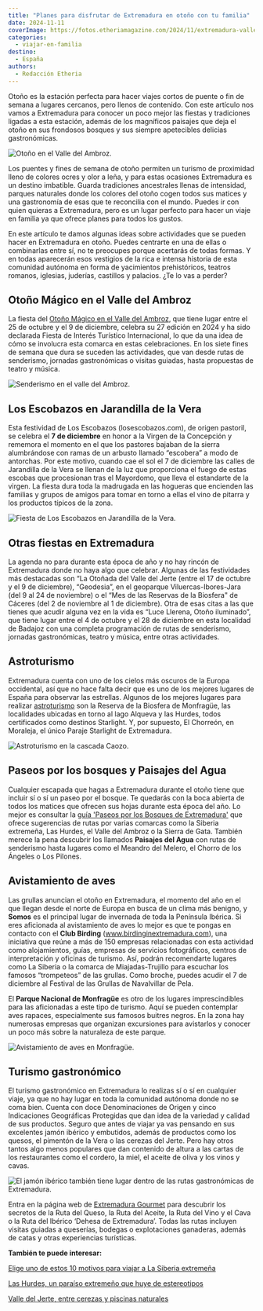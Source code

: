 ```yaml
---
title: "Planes para disfrutar de Extremadura en otoño con tu familia"
date: 2024-11-11
coverImage: https://fotos.etheriamagazine.com/2024/11/extremadura-valle-ambroz-paraguas.jpg
categories: 
  - viajar-en-familia
destino: 
  - España
authors: 
  - Redacción Etheria
---
```


Otoño es la estación perfecta para hacer viajes cortos de puente o fin de semana a 
lugares cercanos, pero llenos de contenido. Con este artículo nos vamos a Extremadura 
para conocer un poco mejor las fiestas y tradiciones ligadas a esta estación, además de 
los magníficos paisajes que deja el otoño en sus frondosos bosques y sus siempre 
apetecibles delicias gastronómicas. 

![Otoño en el Valle del Ambroz.](https://fotos.etheriamagazine.com/2024/11/extremadura-valle-ambroz-paraguas.jpg "Otoño el en valle del Ambroz. © 'Otoño Mágico del Valle del Ambroz', Asociación DIVA.")

Los puentes y fines de semana de otoño permiten un turismo de proximidad lleno de 
colores ocres y olor a leña, y para estas ocasiones Extremadura es un destino imbatible. 
Guarda tradiciones ancestrales llenas de intensidad, parques naturales donde los colores 
del otoño cogen todos sus matices y una gastronomía de esas que te reconcilia con el 
mundo. Puedes ir con quien quieras a Extremadura, pero es un lugar perfecto para hacer 
un viaje en familia ya que ofrece planes para todos los gustos. 

En este artículo te damos algunas ideas sobre actividades que se pueden hacer en 
Extremadura en otoño. Puedes centrarte en una de ellas o combinarlas entre sí, no te 
preocupes porque acertarás de todas formas. Y en todas aparecerán esos vestigios de la 
rica e intensa historia de esta comunidad autónoma en forma de yacimientos 
prehistóricos, teatros romanos, iglesias, juderías, castillos y palacios. ¿Te lo vas a 
perder? 

## Otoño Mágico en el Valle del Ambroz

La fiesta del [Otoño Mágico en el Valle del 
Ambroz](https://visitambroz.es/otono_magico/otono-magico-2024/), que tiene lugar entre 
el 25 de octubre y el 9 de diciembre, celebra su 27 edición en 2024 y ha sido declarada 
Fiesta de Interés Turístico Internacional, lo que da una idea de cómo se involucra esta 
comarca en estas celebraciones. En los siete fines de semana que dura se suceden las 
actividades, que van desde rutas de senderismo, jornadas gastronómicas o visitas 
guiadas, hasta propuestas de teatro y música. 

![Senderismo en el valle del Ambroz.](https://fotos.etheriamagazine.com/2024/11/extremadura-senderismo-valle-ambroz.jpg "Senderismo en el valle del Ambroz. © © 'Otoño Mágico del Valle del Ambroz', Asociación DIVA.")

## Los Escobazos en Jarandilla de la Vera

Esta festividad de Los Escobazos (losescobazos.com), de origen pastoril, se celebra el 
**7 de diciembre** en honor a la Virgen de la Concepción y rememora el momento en el que 
los pastores bajaban de la sierra alumbrándose con ramas de un arbusto llamado 
“escobera” a modo de antorchas. Por este motivo, cuando cae el sol el 7 de diciembre las 
calles de Jarandilla de la Vera se llenan de la luz que proporciona el fuego de estas 
escobas que procesionan tras el Mayordomo, que lleva el estandarte de la virgen. La 
fiesta dura toda la madrugada en las hogueras que encienden las familias y grupos de 
amigos para tomar en torno a ellas el vino de pitarra y los productos típicos de la 
zona. 

![Fiesta de Los Escobazos en Jarandilla de la Vera.](https://fotos.etheriamagazine.com/2024/11/extremadura-escobazos.jpg "Fiesta de Los Escobazos en Jarandilla de la Vera. © Turismo de Extremadura.")

## Otras fiestas en Extremadura

La agenda no para durante esta época de año y no hay rincón de Extremadura donde no haya 
algo que celebrar. Algunas de las festividades más destacadas son “La Otoñada del Valle 
del Jerte (entre el 17 de octubre y el 9 de diciembre), “Geodesia”, en el geoparque 
Viluercas-Ibores-Jara (del 9 al 24 de noviembre) o el “Mes de las Reservas de la 
Biosfera" de Cáceres (del 2 de noviembre al 1 de diciembre). Otra de esas citas a las 
que tienes que acudir alguna vez en la vida es “Luce Llerena, Otoño iluminado”, que 
tiene lugar entre el 4 de octubre y el 28 de diciembre en esta localidad de Badajoz con 
una completa programación de rutas de senderismo, jornadas gastronómicas, teatro y 
música, entre otras actividades. 

## Astroturismo

Extremadura cuenta con uno de los cielos más oscuros de la Europa occidental, así que no 
hace falta decir que es uno de los mejores lugares de España para observar las 
estrellas. Algunos de los mejores lugares para realizar [astroturismo](https://www.turismoextremadura.com/es/ven-a-extremadura/astroturismo/) 
son la Reserva de la Biosfera de Monfragüe, las localidades ubicadas en torno al lago 
Alqueva y las Hurdes, todos certificados como destinos Starlight. Y, por supuesto, El 
Chorreón, en Moraleja, el único Paraje Starlight de Extremadura. 

![Astroturismo en la cascada Caozo.](https://fotos.etheriamagazine.com/2024/11/extremadura-Astroturismo.jpg "Astroturismo en la cascada Caozo. © Turismo de Extremadura.")

## Paseos por los bosques y Paisajes del Agua

Cualquier escapada que hagas a Extremadura durante el otoño tiene que incluir sí o sí un 
paseo por el bosque. Te quedarás con la boca abierta de todos los matices que ofrecen 
sus hojas durante esta época del año. Lo mejor es consultar la [guía 'Paseos por los 
Bosques de Extremadura'](https://issuu.com/extremadura_tur/docs/paseos_por_los_bosques) 
que ofrece sugerencias de rutas por varias comarcas como la Siberia extremeña, Las 
Hurdes, el Valle del Ambroz o la Sierra de Gata. También merece la pena descubrir los 
llamados **Paisajes del Agua** con rutas de senderismo hasta lugares como el Meandro del 
Melero, el Chorro de los Ángeles o Los Pilones. 

## Avistamiento de aves

Las grullas anuncian el otoño en Extremadura, el momento del año en el que llegan desde 
el norte de Europa en busca de un clima más benigno, y **Somos** es el principal lugar 
de invernada de toda la Península Ibérica. Si eres aficionada al avistamiento de aves lo 
mejor es que te pongas en contacto con el **Club Birding** 
(www.birdinginextremadura.com), una iniciativa que reúne a más de 150 empresas 
relacionadas con esta actividad como alojamientos, guías, empresas de servicios 
fotográficos, centros de interpretación y oficinas de turismo. Así, podrán recomendarte 
lugares como La Siberia o la comarca de Miajadas-Trujillo para escuchar los famosos 
“trompeteos” de las grullas. Como broche, puedes acudir el 7 de diciembre al Festival de 
las Grullas de Navalvillar de Pela. 

El **Parque Nacional de Monfragüe** es otro de los lugares imprescindibles para las 
aficionadas a este tipo de turismo. Aquí se pueden contemplar aves rapaces, 
especialmente sus famosos buitres negros. En la zona hay numerosas empresas que 
organizan excursiones para avistarlos y conocer un poco más sobre la naturaleza de este 
parque. 

![Avistamiento de aves en Monfragüe.](https://fotos.etheriamagazine.com/2024/11/extremadura-avistamiento-monfrague.jpg "Avistamiento de aves en Monfragüe. © Turismo de Extremadura.")

## Turismo gastronómico

El turismo gastronómico en Extremadura lo realizas sí o sí en cualquier viaje, ya que no 
hay lugar en toda la comunidad autónoma donde no se coma bien. Cuenta con doce 
Denominaciones de Origen y cinco Indicaciones Geográficas Protegidas que dan idea de la 
variedad y calidad de sus productos. Seguro que antes de viajar ya vas pensando en sus 
excelentes jamón ibérico y embutidos, además de productos como los quesos, el pimentón 
de la Vera o las cerezas del Jerte. Pero hay otros tantos algo menos populares que dan 
contenido de altura a las cartas de los restaurantes como el cordero, la miel, el aceite 
de oliva y los vinos y cavas. 

![El jamón ibérico también tiene lugar dentro de las rutas gastronómicas de Extremadura.](https://fotos.etheriamagazine.com/2024/11/extremadura-productos-gastronomicos-jamon.jpg "El jamón ibérico también tiene lugar dentro de las rutas gastronómicas de Extremadura. © Turismo de Extremadura.")

Entra en la página web de [Extremadura 
Gourmet](https://www.turismoextremadura.com/es/ven-a-extremadura/Extremadura-Gourmet-Gastronomia-00001/) 
para descubrir los secretos de la Ruta del Queso, la Ruta del Aceite, la Ruta del Vino y 
el Cava o la Ruta del Ibérico ‘Dehesa de Extremadura’. Todas las rutas incluyen visitas 
guiadas a queserías, bodegas o explotaciones ganaderas, además de catas y otras 
experiencias turísticas. 

**También te puede interesar:** 

[Elige uno de estos 10 motivos para viajar a La Siberia 
extremeña](https://etheriamagazine.com/2021/09/26/10-motivos-para-viajar-a-la-siberia-extremena/) 

[Las Hurdes, un paraíso extremeño que huye de 
estereotipos](https://etheriamagazine.com/2020/07/21/viajes-espana-las-hurdes-un-paraiso-extremeno/) 

[Valle del Jerte, entre cerezas y piscinas 
naturales](https://etheriamagazine.com/2020/06/17/viajes-por-espana-alle-del-jerte-piscinas-naturales-cerezas/)
